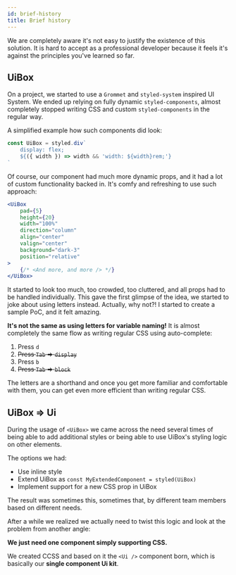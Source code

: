 ```yaml
---
id: brief-history
title: Brief history
---
```


We are completely aware it's not easy to justify the existence of
this solution. It is hard to accept as a professional
developer because it feels it's against the principles you've learned
so far.

## UiBox

On a project, we started to use a `Grommet` and `styled-system`
inspired UI System. We ended up relying on fully dynamic `styled-components`,
almost completely stopped writing CSS and custom `styled-components` in the regular way.

A simplified example how such components did look:

```jsx
const UiBox = styled.div`
    display: flex;
    ${({ width }) => width && 'width: ${width}rem;'}
`
```

Of course, our component had much more dynamic props, and it had a lot of
custom functionality backed in. It's comfy and refreshing
to use such approach:

```jsx
<UiBox
    pad={5}
    height={20}
    width="100%"
    direction="column"
    align="center"
    valign="center"
    background="dark-3"
    position="relative"
>
    {/* <And more, and more /> */}
</UiBox>
```

It started to look too much, too crowded, too cluttered, and all props had to be handled individually.
This gave the first glimpse of the idea, we started to joke about using
letters instead. Actually, why not?! I started to create a sample PoC, and it felt amazing.

**It's not the same as using letters for variable naming!** It is almost
completely the same flow as writing regular CSS using auto-complete:

1. Press `d`
1. ~~Press `Tab` => `display`~~
1. Press `b`
1. ~~Press `Tab` => `block`~~

The letters are a shorthand and once you get more familiar
and comfortable with them, you can get even more efficient than writing
regular CSS.

## UiBox => Ui

During the usage of `<UiBox>` we came across the need several times of being able to add additional styles or being
able to use UiBox's styling logic on other elements.

The options we had:

-   Use inline style
-   Extend UiBox as `const MyExtendedComponent = styled(UiBox)`
-   Implement support for a new CSS prop in UiBox

The result was sometimes this, sometimes that, by different team members based on different needs.

After a while we realized we actually need to twist this logic and look at the problem from another angle:

**We just need one component simply supporting CSS.**

We created CCSS and based on it the `<Ui />` component born, which is basically our **single component Ui kit**.
